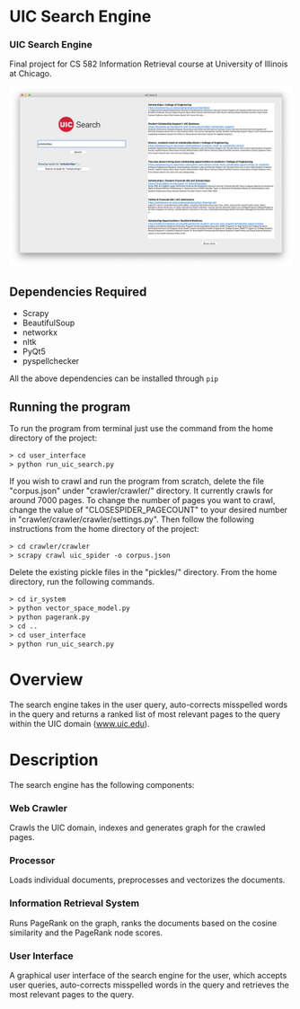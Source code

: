 
# UIC Search Engine
### UIC Search Engine

Final project for CS 582 Information Retrieval course at University of Illinois at Chicago.

![Results](screenshot.png)

## Dependencies Required
- Scrapy
- BeautifulSoup
- networkx
- nltk
- PyQt5
- pyspellchecker

All the above dependencies can be installed through `pip`

## Running the program

To run the program from terminal just use the command from the home directory of the project:

	> cd user_interface
	> python run_uic_search.py 

If you wish to crawl and run the program from scratch, delete the file "corpus.json" under "crawler/crawler/" directory. It currently crawls for around 7000 pages. To change the number of pages you want to crawl, change the value of "CLOSESPIDER_PAGECOUNT" to your desired number in "crawler/crawler/crawler/settings.py". Then follow the following instructions from the home directory of the project:

	> cd crawler/crawler
	> scrapy crawl uic_spider -o corpus.json
	
Delete the existing pickle files in the "pickles/" directory. From the home directory, run the following commands.

	> cd ir_system
	> python vector_space_model.py
	> python pagerank.py
	> cd ..
	> cd user_interface
	> python run_uic_search.py


# Overview

The search engine takes in the user query, auto-corrects misspelled words in the query and returns a ranked list of most relevant pages to the query within the UIC domain (www.uic.edu). 

# Description

The search engine has the following components:

### Web Crawler 

 Crawls the UIC domain, indexes and generates graph for the crawled pages.
 
### Processor 

Loads individual documents, preprocesses and vectorizes the documents.

### Information Retrieval System

 Runs PageRank on the graph, ranks the documents based on the cosine similarity and the PageRank node scores.
 
### User Interface 

 A graphical user interface of the search engine for the user, which accepts user queries, auto-corrects misspelled words in the query and retrieves the most relevant pages to the query.
